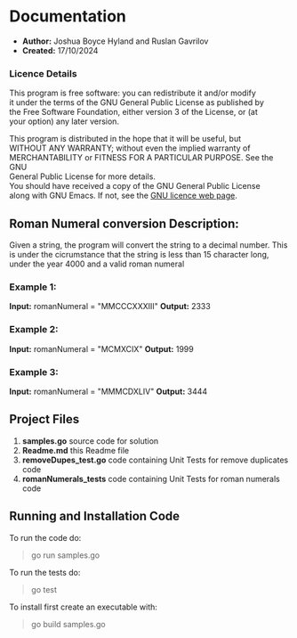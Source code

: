 # Documentation
* **Author:** Joshua Boyce Hyland and Ruslan Gavrilov
* **Created:** 17/10/2024


### Licence Details
This program is free software: you can redistribute it and/or modify  
it under the terms of the GNU General Public License as published by  
the Free Software Foundation, either version 3 of the License, or (at  
your option) any later version.
 
This program is distributed in the hope that it will be useful, but  
WITHOUT ANY WARRANTY; without even the implied warranty of  
MERCHANTABILITY or FITNESS FOR A PARTICULAR PURPOSE.  See the GNU  
General Public License for more details.  
You should have received a copy of the GNU General Public License  
along with GNU Emacs.  If not, see the [GNU licence web page](http://www.gnu.org/licenses/).  

##  Roman Numeral conversion Description:
Given a string, the program will convert the string to a decimal number. This is under the cicrumstance that the string is less than 15 character long, under the year 4000 and a valid roman numeral

### Example 1:
 **Input:** romanNumeral = "MMCCCXXXIII" 
 **Output:** 2333 
 
###  Example 2:
 **Input:** romanNumeral = "MCMXCIX" 
 **Output:** 1999
 
### Example 3:
 **Input:** romanNumeral = "MMMCDXLIV" 
 **Output:** 3444

## Project Files
1. **samples.go** source code for solution
2. **Readme.md** this Readme file
3. **removeDupes_test.go** code containing Unit Tests for remove duplicates code
4. **romanNumerals_tests** code containing Unit Tests for roman numerals code

## Running and Installation Code
To run the code do:
> go run samples.go

To run the tests do:
> go test 

To install first create an executable with:
> go build samples.go